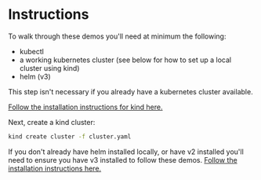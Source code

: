 # Instructions

To walk through these demos you'll need at minimum the following:

* kubectl
* a working kubernetes cluster (see below for how to set up a local cluster using kind)
* helm (v3)

This step isn't necessary if you already have a kubernetes cluster available.

[Follow the installation instructions for kind here.](https://kind.sigs.k8s.io/docs/user/quick-start/#installation)

Next, create a kind cluster:

```bash
kind create cluster -f cluster.yaml
```

If you don't already have helm installed locally, or have v2 installed you'll need to ensure you have v3 installed to follow these demos. [Follow the installation instructions here.](https://helm.sh/docs/intro/install/)
